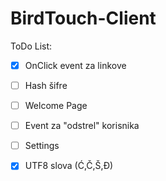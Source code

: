 # BirdTouch-Client

ToDo List:

- [x] OnClick event za linkove

- [ ] Hash šifre

- [ ] Welcome Page

- [ ] Event za "odstrel" korisnika

- [ ] Settings

- [x] UTF8 slova (Ć,Č,Š,Đ)
